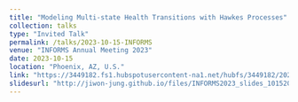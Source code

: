 ```yaml
---
title: "Modeling Multi-state Health Transitions with Hawkes Processes"
collection: talks
type: "Invited Talk"
permalink: /talks/2023-10-15-INFORMS
venue: "INFORMS Annual Meeting 2023"
date: 2023-10-15
location: "Phoenix, AZ, U.S."
link: "https://3449182.fs1.hubspotusercontent-na1.net/hubfs/3449182/2023_INFORMS_Annual_Meeting_Program-1.pdf?__hstc=194041586.b2c3dfe46138729cdb5800c6648f4a13.1687297836120.1694317856145.1697229004581.7&__hssc=194041586.1.1697229004581&__hsfp=1211446396&hsCtaTracking=bf474905-597a-4bf3-beb6-2b12df475c87%7Ca331e204-a936-4461-9e24-39b1ca5c83b1" 
slidesurl: "http://jiwon-jung.github.io/files/INFORMS2023_slides_10152023.pdf"
--- 
```

 
